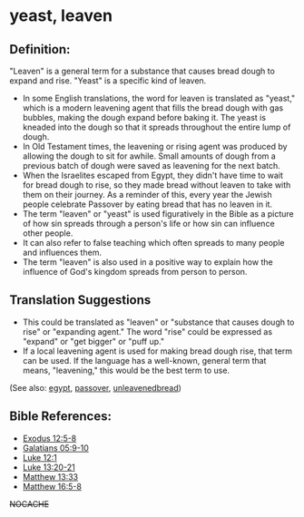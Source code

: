 # yeast, leaven #

## Definition: ##

"Leaven" is a general term for a substance that causes bread dough to expand and rise. "Yeast" is a specific kind of leaven.

* In some English translations, the word for leaven is translated as "yeast," which is a modern leavening agent that fills the bread dough with gas bubbles, making the dough expand before baking it. The yeast is kneaded into the dough so that it spreads throughout the entire lump of dough.
* In Old Testament times, the leavening or rising agent was produced by allowing the dough to sit for awhile. Small amounts of dough from a previous batch of dough were saved as leavening for the next batch.
* When the Israelites escaped from Egypt, they didn't have time to wait for bread dough to rise, so they made bread without leaven to take with them on their journey. As a reminder of this, every year the Jewish people celebrate Passover by eating bread that has no leaven in it.
* The term "leaven" or "yeast" is used figuratively in the Bible as a picture of how sin spreads through a person's life or how sin can influence other people.
* It can also refer to false teaching which often spreads to many people and influences them.
* The term "leaven" is also used in a positive way to explain how the influence of God's kingdom spreads from person to person.

## Translation Suggestions ##

* This could be translated as "leaven" or "substance that causes dough to rise" or "expanding agent." The word "rise" could be expressed as "expand" or "get bigger" or "puff up."
* If a local leavening agent is used for making bread dough rise, that term can be used. If the language has a well-known, general term that means, "leavening," this would be the best term to use.
  

(See also: [egypt](../other/egypt.md), [passover](../kt/passover.md), [unleavenedbread](../kt/unleavenedbread.md))

## Bible References: ##

 

* [Exodus 12:5-8](https://door43.org/en/bible/notes/exo/12/05)
* [Galatians 05:9-10](https://door43.org/en/bible/notes/gal/05/09)
* [Luke 12:1](https://door43.org/en/bible/notes/luk/12/01)
* [Luke 13:20-21](https://door43.org/en/bible/notes/luk/13/20)
* [Matthew 13:33](https://door43.org/en/bible/notes/mat/13/33)
* [Matthew 16:5-8](https://door43.org/en/bible/notes/mat/16/05)

~~NOCACHE~~